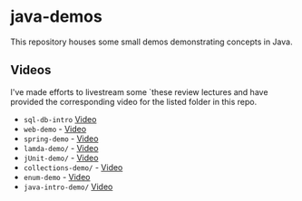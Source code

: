# java-demos

This repository houses some small demos demonstrating concepts in Java.

## Videos

I've made efforts to livestream some `these review lectures and have provided the corresponding video for the listed folder in this repo.

- `sql-db-intro` [Video](https://youtu.be/wUtWmHBq3Gs)
- `web-demo` - [Video](https://youtu.be/aSOvgnpbqx4)
- `spring-demo` - [Video](https://youtu.be/RZkw6DAU3Lo)
- `lamda-demo/` - [Video](https://youtu.be/FyuoyvGDsBM)
- `jUnit-demo/` - [Video](https://youtu.be/8x3i7x5ID74)
- `collections-demo/` - [Video](https://youtu.be/SJnHOc_6buY)
- `enum-demo` - [Video](https://youtu.be/4x5o5Nxg8N4)
- `java-intro-demo/` [Video](https://youtu.be/N-tTUJBOT5k)
